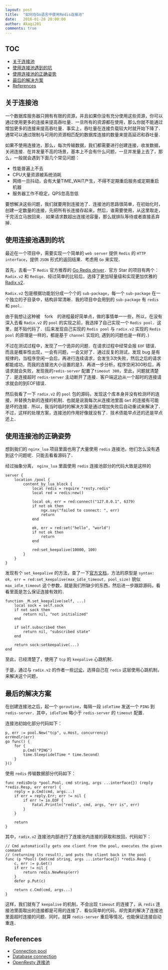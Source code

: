 ```yaml
---
layout: post
title:  "如何在Go语言中使用Redis连接池"
date:   2016-01-28 20:00:00
author: Akagi201
comments: true
---
```


## TOC

- [关于连接池](#no1)
- [使用连接池遇到的坑](#no2)
- [使用连接池的正确姿势](#no3)
- [最后的解决方案](#no4)
- [References](#no5)

<a name="no1"/>

## 关于连接池

一个数据库服务器只拥有有限的资源，并且如果你没有充分使用这些资源，你可以通过使用更多的连接来提高吞吐量．一旦所有的资源都在使用，那么你就不能通过增加更多的连接来提高吞吐量．事实上，吞吐量在连接负载较大时就开始下降了．通常可以通过限制与可用的资源相匹配的数据库连接的数量来提高延迟和吞吐量．

如果不使用连接池，那么，每次传输数据，我们都需要进行创建连接，收发数据，关闭连接．在并发量不高的场景，基本上不会有什么问题，一旦并发量上去了，那么，一般就会遇到下面几个常见问题：

* 性能普遍上不去
* CPU大量资源被系统消耗
* 网络一旦抖动，会有大量TIME_WAIT产生，不得不定期重启服务或定期重启机器
* 服务器工作不稳定，QPS忽高忽低

要想解决这些问题，我们就要用到连接池了．连接池的思路很简单，在初始化时，创建一定数量的连接，先把所有长连接存起来，然后，谁需要使用，从这里取走，干完活立马放回来． 如果请求数超出连接池容量，那么就排队等待或者直接丢弃掉．

<a name="no2"/>

## 使用连接池遇到的坑

最近在一个项目中，需要实现一个简单的 `web server` 提供 `Redis` 的 `HTTP interface`，提供 `JSON` 形式的返回结果．考虑用 `Go` 来实现．

首先，去看一下 `Redis` 官方推荐的 [Go Redis driver](http://redis.io/clients#go)．官方 Star 的项目有两个：`Radix.v2` 和 `Redigo`．经过简单的比较后，选择了更加轻量级和实现更加优雅的 [Radix.v2](https://github.com/mediocregopher/radix.v2)．

`Radix.v2` 包是根据功能划分成一个个的 `sub-package`，每一个 `sub-package` 在一个独立的子目录中，结构非常清晰．我的项目中会用到的 `sub-package` 有 `redis` 和 `pool`．

由于我想让这种被　fork　的进程最好简单点，做的事情单一一些，所以，在没有深入去看 `Radix.v2` 的 `pool` 的实现之前，我选择了自己实现一个 `Redis pool`．这里，就不贴代码了．(后来发现自己实现的 `Redis pool` 与 `radix.v2` 实现的 `Redis pool` 的原理是一样的，都是基于 `channel` 实现的, 遇到的问题也是一样的．)

不过在测试过程中，发现了一个诡异的问题．在请求过程中经常会报 `EOF` 错误．而且是概率性出现，一会有问题，一会又好了．通过反复的测试，发现 bug 是有规律的，当程序空闲一会后，再进行连续请求，会发生3次失败，然后之后的请求都能成功，而我的连接池大小设置的是3．再进一步分析，程序空闲300秒后，再请求就会失败，发现我的`redis-server` 配置了`timeout 300`，至此，问题就清楚了．是连接超时 `redis-server` 主动断开了连接．客户端这边从一个超时的连接请求就会的到EOF错误．

然后我看了一下 `radix.v2` 的 `pool` 包的源码，发现这个库本身并没有检测坏的连接，并替换为新的连接的机制．也就是说我每次从连接池里面 `Get` 的连接有可能是坏的连接．所以，我当时临时的解决方案是通过增加失败后自动重试来解决了．不过，这样的处理方案，连接池的作用好像就没有了．技术债能早点还的还是早点还上．

<a name="no3"/>

## 使用连接池的正确姿势

想到我们的 `nginx_lua` 项目里面也用了大量使用 `redis` 连接池，他们怎么没有遇到这个问题呢．只能去看看源码了．

经过抽象分离， `nginx_lua` 里面使用 `redis` 连接池部分的代码大致是这样的

~~~
server {
    location /pool {
        content_by_lua_block {
            local redis = require "resty.redis"
            local red = redis:new()

            local ok, err = red:connect("127.0.0.1", 6379)
            if not ok then
                ngx.say("failed to connect: ", err)
                return
            end

            ok, err = red:set("hello", "world")
            if not ok then
                return
            end

            red:set_keepalive(10000, 100)
        }
    }
}
~~~

发现有个 `set_keepalive` 的方法，查了一下[官方文档](https://github.com/openresty/lua-resty-redis#set_keepalive)，方法的原型是 `syntax: ok, err = red:set_keepalive(max_idle_timeout, pool_size)` 貌似 `max_idle_timeout` 这个参数，就是我们所缺少的东西，然后进一步跟踪源码，看看里面是怎么保证连接有效的．

~~~
function _M.set_keepalive(self, ...)
    local sock = self.sock
    if not sock then
        return nil, "not initialized"
    end

    if self.subscribed then
        return nil, "subscribed state"
    end

    return sock:setkeepalive(...)
end
~~~

至此，已经清楚了，使用了 `tcp` 的 `keepalive` 心跳机制．

于是，通过与 `radix.v2` 的作者一些[讨论](https://github.com/mediocregopher/radix.v2/issues/21)，选择自己在 `redis` 这层使用心跳机制，来解决这个问题，

<a name="no4"/>

## 最后的解决方案

在创建连接池之后，起一个 `goroutine`，每隔一段 `idleTime` 发送一个 `PING` 到 `redis-server`．其中，`idleTime` 略小于 `redis-server` 的 `timeout` 配置．

连接池初始化部分代码如下：

~~~
p, err := pool.New("tcp", u.Host, concurrency)
errHndlr(err)
go func() {
    for {
        p.Cmd("PING")
        time.Sleep(idelTime * time.Second)
    }
}()
~~~

使用 `redis` 传输数据部分代码如下：

~~~
func redisDo(p *pool.Pool, cmd string, args ...interface{}) (reply *redis.Resp, err error) {
	reply = p.Cmd(cmd, args...)
	if err = reply.Err; err != nil {
		if err != io.EOF {
			Fatal.Println("redis", cmd, args, "err is", err)
		}
	}

	return
}
~~~

其中，`radix.v2` 连接池内部进行了连接池内连接的获取和放回，代码如下：

~~~
// Cmd automatically gets one client from the pool, executes the given command
// (returning its result), and puts the client back in the pool
func (p *Pool) Cmd(cmd string, args ...interface{}) *redis.Resp {
	c, err := p.Get()
	if err != nil {
		return redis.NewResp(err)
	}
	defer p.Put(c)

	return c.Cmd(cmd, args...)
}
~~~

这样，我们就有了 `keepalive` 的机制，不会出现 `timeout` 的连接了，从 `redis` 连接池里面取出的连接都是可用的连接了．看似简单的代码，却完美的解决了连接池里面超时连接的问题．同时，就算 `redis-server` 重启等情况，也能保证连接自动重连．

<a name="no5"/>

## References
* [Connection pool](https://en.wikipedia.org/wiki/Connection_pool)
* [Database connection](https://en.wikipedia.org/wiki/Database_connection)
* [OpenResty 连接池](http://wiki.jikexueyuan.com/project/openresty/web/conn_pool.html)
